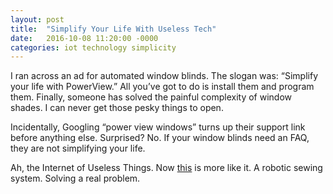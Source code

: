 ```yaml
---
layout: post
title:  "Simplify Your Life With Useless Tech"
date:   2016-10-08 11:20:00 -0000
categories: iot technology simplicity
---
```


I ran across an ad for automated window blinds. The slogan was: “Simplify your life with PowerView.” All you’ve got to do is install them and program them. Finally, someone has solved the painful complexity of window shades. I can never get those pesky things to open.

Incidentally, Googling “power view windows” turns up their support link before anything else. Surprised? No. If your window blinds need an FAQ, they are not simplifying your life.

Ah, the Internet of Useless Things. Now [this](http://www.economist.com/news/technology-quarterly/21651925-robotic-sewing-machine-could-throw-garment-workers-low-cost-countries-out) is more like it. A robotic sewing system. Solving a real problem.